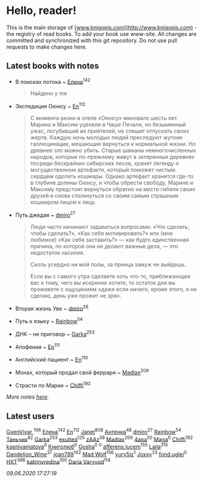 # Hello, reader!
This is the main storage of [www.knigopis.com](http://www.knigopis.com) - the registry of read books.
To add your book use www-site. All changes are committed and synchronized with this git repository.
Do not use pull requests to make changes here.


## Latest books with notes
* В поисках потока ~ [Елена](users/115/115826717712507836033-google)<sup>142</sup>
    > Найдено у me

* Экспедиция Оюнсу ~ [En](users/333/333646551-vkontakte)<sup>112</sup>
    > С момента резни в отеле «Оюнсу» миновало шесть лет. Марина и Максим уцелели в Чаше Печали, но безымянный ужас, погубивший их приятелей, не спешит отпускать своих жертв. Каждую ночь молодых людей преследуют жуткие галлюцинации, мешающие вернуться к нормальной жизни. Но древнее зло можно убить. Старые шаманы немногочисленных народов, которые по-прежнему живут в затерянных деревнях посреди бескрайних сибирских лесов, хранят легенду о могущественном артефакте, который поможет чистым сердцем одолеть кошмары. Однако артефакт хранится где-то в глубине долины Оюнсу, и чтобы обрести свободу, Марине и Максиму предстоит вернуться обратно на место гибели своих друзей и снова столкнуться со своим самым страшным кошмаром лицом к лицу.

* Путь джедая ~ [dmiro](users/571/5714115-vkontakte)<sup>27</sup>
    > Люди часто начинают задаваться вопросами: «Что сделать, чтобы сделать?», «Как себя мотивировать?» или (мое любимое) «Как себя заставить?» — как будто единственная причина, по которой они не делают важные дела, — это недостаток насилия.
    > 
    > Сколь усердно ни мой полы, за принца замуж не выйдешь.
    > 
    > Если вы с самого утра сделаете хоть что-то, приближающее вас к тому, чего вы искренне хотите, то остаток дня вы проживете с ощущением «даже если ничего, кроме этого, я не сделаю, день уже прожит не зря».

* Вторая жизнь Уве ~ [dmiro](users/571/5714115-vkontakte)<sup>26</sup>

* Путь к языку ~ [Rainbow](users/109/109787328219839805802-google)<sup>54</sup>

* ДНК – не приговор ~ [Garka](users/115/115753719718250012620-google)<sup>253</sup>

* Апофения ~ [En](users/333/333646551-vkontakte)<sup>111</sup>

* Английский пациент ~ [En](users/333/333646551-vkontakte)<sup>110</sup>

* Монах, который продал свой феррари ~ [Madlax](users/158/158304782-vkontakte)<sup>209</sup>

* Страсти по Марии ~ [Chiffi](users/105/105831994080785626680-google)<sup>192</sup>


_More notes [here](latest_books_with_notes.md)._


## Latest users
[GvenVivar ](users/158/158266434925901-facebook)<sup>106</sup> 
[Елена](users/115/115826717712507836033-google)<sup>142</sup> 
[En](users/333/333646551-vkontakte)<sup>112</sup> 
[Janet](users/108/108113656204404967440-google)<sup>808</sup> 
[Антенка](users/118/118158645037334943900-google)<sup>48</sup> 
[dmiro](users/571/5714115-vkontakte)<sup>27</sup> 
[Rainbow](users/109/109787328219839805802-google)<sup>54</sup> 
[Таньчик](users/209/2096581563762610-facebook)<sup>82</sup> 
[Garka](users/115/115753719718250012620-google)<sup>253</sup> 
[exulted](users/100/100599204551896265722-google)<sup>125</sup> 
[zAAz](users/202/202248233-vkontakte)<sup>58</sup> 
[Madlax](users/158/158304782-vkontakte)<sup>209</sup> 
[4apa](users/117/117392596378069249667-google)<sup>50</sup> 
[Maga](users/106/106060917304685787728-google)<sup>0</sup> 
[Chiffi](users/105/105831994080785626680-google)<sup>192</sup> 
[kseniyamatova](users/179/17937184-vkontakte)<sup>0</sup> 
[Книголюб](users/111/111762250865880736374-google)<sup>0</sup> 
[Gosha](users/105/105731119736778227120-google)<sup>0</sup> 
[](users/254/254457124-vkontakte)<sup>0</sup> 
[afferens.lucem](users/196/196071655-vkontakte)<sup>155</sup> 
[Laila](users/761/76187635-vkontakte)<sup>315</sup> 
[Dandelion_Wine](users/586/58602788-vkontakte)<sup>37</sup> 
[joan789](users/240/2401650-vkontakte)<sup>102</sup> 
[Mad Wolf](users/947/94738840-vkontakte)<sup>156</sup> 
[yury5iz](users/858/858998239-yandex)<sup>1</sup> 
[Joxxy](users/109/109128632962928278575-google)<sup>23</sup> 
[fond.uglei](users/108/108648895381755785207-google)<sup>0</sup> 
[HXT](users/100/100002563462782-facebook)<sup>386</sup> 
[katrinvredina](users/233/2336755-vkontakte)<sup>100</sup> 
[Daria Varyvod](users/829/829893410524253-facebook)<sup>114</sup> 


_09.06.2020 17:27:19_
